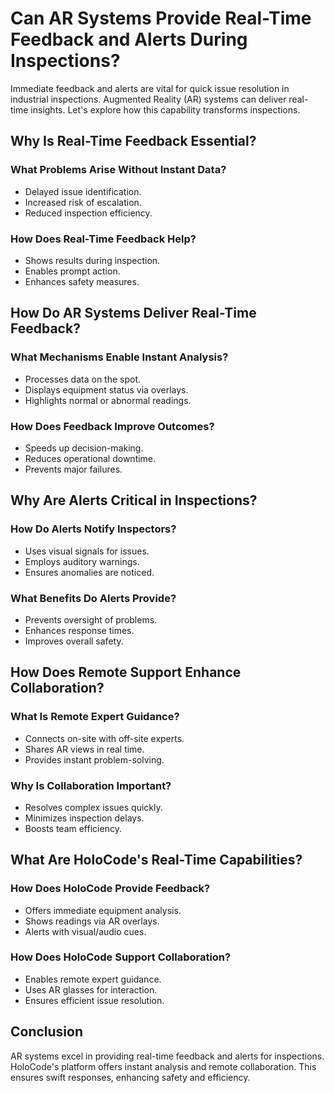 # Can AR Systems Provide Real-Time Feedback and Alerts During Inspections?

Immediate feedback and alerts are vital for quick issue resolution in industrial inspections. Augmented Reality (AR) systems can deliver real-time insights. Let's explore how this capability transforms inspections.

## Why Is Real-Time Feedback Essential?

### What Problems Arise Without Instant Data?
- Delayed issue identification.
- Increased risk of escalation.
- Reduced inspection efficiency.

### How Does Real-Time Feedback Help?
- Shows results during inspection.
- Enables prompt action.
- Enhances safety measures.

## How Do AR Systems Deliver Real-Time Feedback?

### What Mechanisms Enable Instant Analysis?
- Processes data on the spot.
- Displays equipment status via overlays.
- Highlights normal or abnormal readings.

### How Does Feedback Improve Outcomes?
- Speeds up decision-making.
- Reduces operational downtime.
- Prevents major failures.

## Why Are Alerts Critical in Inspections?

### How Do Alerts Notify Inspectors?
- Uses visual signals for issues.
- Employs auditory warnings.
- Ensures anomalies are noticed.

### What Benefits Do Alerts Provide?
- Prevents oversight of problems.
- Enhances response times.
- Improves overall safety.

## How Does Remote Support Enhance Collaboration?

### What Is Remote Expert Guidance?
- Connects on-site with off-site experts.
- Shares AR views in real time.
- Provides instant problem-solving.

### Why Is Collaboration Important?
- Resolves complex issues quickly.
- Minimizes inspection delays.
- Boosts team efficiency.

## What Are HoloCode's Real-Time Capabilities?

### How Does HoloCode Provide Feedback?
- Offers immediate equipment analysis.
- Shows readings via AR overlays.
- Alerts with visual/audio cues.

### How Does HoloCode Support Collaboration?
- Enables remote expert guidance.
- Uses AR glasses for interaction.
- Ensures efficient issue resolution.

## Conclusion

AR systems excel in providing real-time feedback and alerts for inspections. HoloCode's platform offers instant analysis and remote collaboration. This ensures swift responses, enhancing safety and efficiency. 